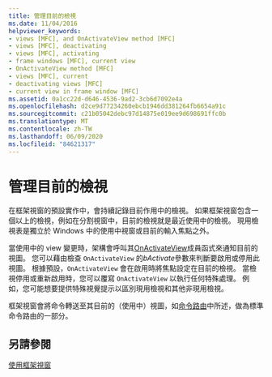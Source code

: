 ```yaml
---
title: 管理目前的檢視
ms.date: 11/04/2016
helpviewer_keywords:
- views [MFC], and OnActivateView method [MFC]
- views [MFC], deactivating
- views [MFC], activating
- frame windows [MFC], current view
- OnActivateView method [MFC]
- views [MFC], current
- deactivating views [MFC]
- current view in frame window [MFC]
ms.assetid: 0a1cc22d-d646-4536-9ad2-3cb6d7092e4a
ms.openlocfilehash: d2ce9d77234260ebcb1946dd381264fb6654a91c
ms.sourcegitcommit: c21b05042debc97d14875e019ee9d698691ffc0b
ms.translationtype: MT
ms.contentlocale: zh-TW
ms.lasthandoff: 06/09/2020
ms.locfileid: "84621317"
---
```

# <a name="managing-the-current-view"></a>管理目前的檢視

在框架視窗的預設實作中，會持續記錄目前作用中的檢視。 如果框架視窗包含一個以上的檢視，例如在分割視窗中，目前的檢視就是最近使用中的檢視。 現用檢視表是獨立於 Windows 中的使用中視窗或目前的輸入焦點之外。

當使用中的 view 變更時，架構會呼叫其[OnActivateView](reference/cview-class.md#onactivateview)成員函式來通知目前的視圖。 您可以藉由檢查 `OnActivateView` 的*bActivate*參數來判斷要啟用或停用此視圖。 根據預設，`OnActivateView` 會在啟用時將焦點設定在目前的檢視。 當檢視停用或重新啟用時，您可以覆寫 `OnActivateView` 以執行任何特殊處理。 例如，您可能想要提供特殊視覺提示以區別現用檢視和其他非現用檢視。

框架視窗會將命令轉送至其目前的（使用中）視圖，如[命令路由](command-routing.md)中所述，做為標準命令路由的一部分。

## <a name="see-also"></a>另請參閱

[使用框架視窗](using-frame-windows.md)
